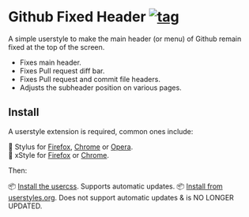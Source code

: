 # Github Fixed Header [![tag](https://img.shields.io/github/tag/StylishThemes/GitHub-FixedHeader.svg)](https://github.com/StylishThemes/GitHub-FixedHeader/tags)

A simple userstyle to make the main header (or menu) of Github remain fixed at the top of the screen.

* Fixes main header.
* Fixes Pull request diff bar.
* Fixes Pull request and commit file headers.
* Adjusts the subheader position on various pages.

## Install

A userstyle extension is required, common ones include:

🎨 Stylus for [Firefox](https://addons.mozilla.org/en-US/firefox/addon/styl-us/), [Chrome](https://chrome.google.com/webstore/detail/stylus/clngdbkpkpeebahjckkjfobafhncgmne) or [Opera](https://addons.opera.com/en-gb/extensions/details/stylus/).<br>
🎨 xStyle for [Firefox](https://addons.mozilla.org/firefox/addon/xstyle/) or [Chrome](https://chrome.google.com/webstore/detail/xstyle/hncgkmhphmncjohllpoleelnibpmccpj).

Then:

📦 [Install the usercss](https://raw.githubusercontent.com/StylishThemes/GitHub-FixedHeader/master/github-fixed-header.user.css). Supports automatic updates.
📦 [Install from userstyles.org](https://userstyles.org/styles/124438). Does not support automatic updates & is NO LONGER UPDATED.
